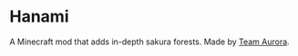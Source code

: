 # Hanami
A Minecraft mod that adds in-depth sakura forests. Made by [Team Aurora](https://discord.gg/VzXSCFp).

